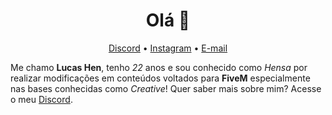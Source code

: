 <h1 align="center">Olá 👋</h1>

<p align="center">
    <a href="https://discord.gg/Hensa">Discord</a> •
  <a href="https://instagram.com/oisouhen/">Instagram</a> •
  <a href="mailto:lhdsa@icloud.com">E-mail</a>  
</p>

Me chamo <b>Lucas Hen</b>, tenho <i>22</i> anos e sou conhecido como <i>Hensa</i> por realizar modificações em conteúdos voltados para <b>FiveM</b> especialmente nas bases conhecidas como <i>Creative</i>! Quer saber mais sobre mim? Acesse o meu <a href="https://discord.gg/Hensa">Discord</a>.
